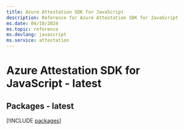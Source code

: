 ```yaml
---
title: Azure Attestation SDK for JavaScript
description: Reference for Azure Attestation SDK for JavaScript
ms.date: 04/10/2024
ms.topic: reference
ms.devlang: javascript
ms.service: attestation
---
```

# Azure Attestation SDK for JavaScript - latest
## Packages - latest
[!INCLUDE [packages](attestation-index.md)]